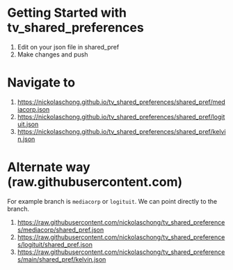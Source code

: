 # Getting Started with tv_shared_preferences

1. Edit on your json file in shared_pref
2. Make changes and push

# Navigate to

1. https://nickolaschong.github.io/tv_shared_preferences/shared_pref/mediacorp.json
2. https://nickolaschong.github.io/tv_shared_preferences/shared_pref/logituit.json
3. https://nickolaschong.github.io/tv_shared_preferences/shared_pref/kelvin.json

# Alternate way (raw.githubusercontent.com)

For example branch is `mediacorp` or `logituit`. We can point directly to the branch.

1. https://raw.githubusercontent.com/nickolaschong/tv_shared_preferences/mediacorp/shared_pref.json
2. https://raw.githubusercontent.com/nickolaschong/tv_shared_preferences/logituit/shared_pref.json
3. https://raw.githubusercontent.com/nickolaschong/tv_shared_preferences/main/shared_pref/kelvin.json

